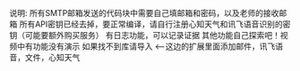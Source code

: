 说明:
所有SMTP邮箱发送的代码块中需要自己填邮箱和密码，以及老师的接收邮箱
所有API密钥已经去掉，要正常编译，请自行注册心知天气和讯飞语音识别的密钥（可能要额外购买服务）
有日志功能，可以记录证据
其他功能自己探索吧！视频中有功能没有演示
如果找不到库请导入
<--这边的扩展里面添加邮件，讯飞语音，文件，心知天气
